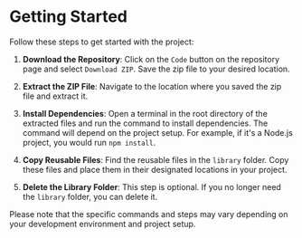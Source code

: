 # Getting Started

Follow these steps to get started with the project:

1. **Download the Repository**: Click on the `Code` button on the repository page and select `Download ZIP`. Save the zip file to your desired location.

2. **Extract the ZIP File**: Navigate to the location where you saved the zip file and extract it.

3. **Install Dependencies**: Open a terminal in the root directory of the extracted files and run the command to install dependencies. The command will depend on the project setup. For example, if it's a Node.js project, you would run `npm install`.

4. **Copy Reusable Files**: Find the reusable files in the `library` folder. Copy these files and place them in their designated locations in your project.

5. **Delete the Library Folder**: This step is optional. If you no longer need the `library` folder, you can delete it.

Please note that the specific commands and steps may vary depending on your development environment and project setup.
